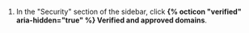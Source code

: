 1. In the "Security" section of the sidebar, click **{% octicon "verified" aria-hidden="true" %} Verified and approved domains**.
